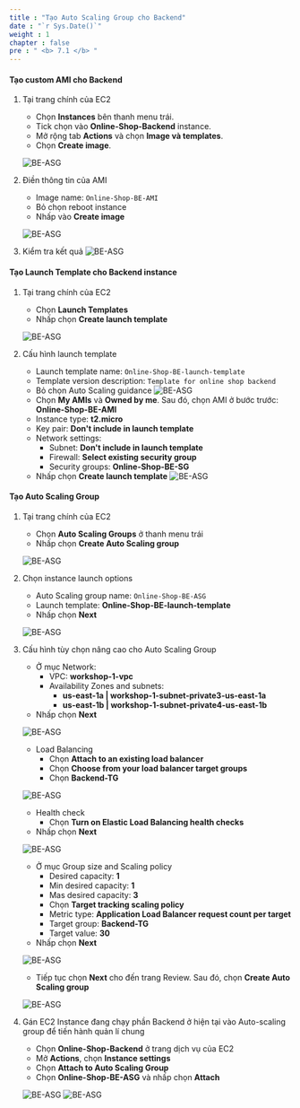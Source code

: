 ```yaml
---
title : "Tạo Auto Scaling Group cho Backend"
date : "`r Sys.Date()`"
weight : 1
chapter : false
pre : " <b> 7.1 </b> "
---
```


#### Tạo custom AMI cho Backend
1. Tại trang chính của EC2
    + Chọn **Instances** bên thanh menu trái.
    + Tick chọn vào **Online-Shop-Backend** instance.
    + Mở rộng tab **Actions** và chọn **Image và templates**.
    + Chọn **Create image**.

    ![BE-ASG](/images/7-test/7.1-asgbe/001-asg-be.png?width=90pc)

2. Điền thông tin của AMI
    + Image name: ```Online-Shop-BE-AMI```
    + Bỏ chọn reboot instance
    + Nhấp vào **Create image**

    ![BE-ASG](/images/7-test/7.1-asgbe/002-asg-be.png?width=90pc)

3. Kiểm tra kết quả
    ![BE-ASG](/images/7-test/7.1-asgbe/003-asg-be.png?width=90pc)

#### Tạo Launch Template cho Backend instance
1. Tại trang chính của EC2
    + Chọn **Launch Templates**
    + Nhấp chọn **Create launch template**

    ![BE-ASG](/images/7-test/7.1-asgbe/004-asg-be.png?width=90pc)

2. Cấu hình launch template
    + Launch template name: ```Online-Shop-BE-launch-template```
    + Template version description: ```Template for online shop backend```
    + Bỏ chọn Auto Scaling guidance
    ![BE-ASG](/images/7-test/7.1-asgbe/005-asg-be.png?width=90pc)
    + Chọn **My AMIs** và **Owned by me**. Sau đó, chọn AMI ở bước trước: **Online-Shop-BE-AMI**
    + Instance type: **t2.micro**
    + Key pair: **Don't include in launch template**
    + Network settings:
      + Subnet: **Don't include in launch template**
      + Firewall: **Select existing security group**
      + Security groups: **Online-Shop-BE-SG**
    + Nhấp chọn **Create launch template**
    ![BE-ASG](/images/7-test/7.1-asgbe/006-asg-be.png?width=90pc)

#### Tạo Auto Scaling Group
1. Tại trang chính của EC2
    + Chọn **Auto Scaling Groups** ở thanh menu trái
    + Nhấp chọn **Create Auto Scaling group**

    ![BE-ASG](/images/7-test/7.1-asgbe/007-asg-be.png?width=90pc)

2. Chọn instance launch options
    + Auto Scaling group name: ```Online-Shop-BE-ASG```
    + Launch template: **Online-Shop-BE-launch-template**
    + Nhấp chọn **Next**

    ![BE-ASG](/images/7-test/7.1-asgbe/008-asg-be.png?width=90pc)

3. Cấu hình tùy chọn nâng cao cho Auto Scaling Group
   + Ở mục Network:
      + VPC: **workshop-1-vpc**
      + Availability Zones and subnets:
        + **us-east-1a | workshop-1-subnet-private3-us-east-1a**
        + **us-east-1b | workshop-1-subnet-private4-us-east-1b**
    + Nhấp chọn **Next**
    
    ![BE-ASG](/images/7-test/7.1-asgbe/009-asg-be.png?width=90pc)
    + Load Balancing
      + Chọn **Attach to an existing load balancer**
      + Chọn **Choose from your load balancer target groups**
      + Chọn **Backend-TG**
      
    ![BE-ASG](/images/7-test/7.1-asgbe/010-asg-be.png?width=90pc)
    + Health check
      + Chọn **Turn on Elastic Load Balancing health checks**
    + Nhấp chọn **Next**
    
    ![BE-ASG](/images/7-test/7.1-asgbe/011-asg-be.png?width=90pc)

    + Ở mục Group size and Scaling policy
      + Desired capacity: **1**
      + Min desired capacity: **1**
      + Mas desired capacity: **3**
      + Chọn **Target tracking scaling policy**
      + Metric type: **Application Load Balancer request count per target**
      + Target group: **Backend-TG**
      + Target value: **30**
    + Nhấp chọn **Next**
    
    ![BE-ASG](/images/7-test/7.1-asgbe/012-asg-be.png?width=90pc)
    + Tiếp tục chọn **Next** cho đến trang Review. Sau đó, chọn **Create Auto Scaling group**
    
    ![BE-ASG](/images/7-test/7.1-asgbe/013-asg-be.png?width=90pc)

4. Gán EC2 Instance đang chạy phần Backend ở hiện tại vào Auto-scaling group để tiến hành quản lí chung
    + Chọn **Online-Shop-Backend** ở trang dịch vụ của EC2
    + Mở **Actions**, chọn **Instance settings**
    + Chọn **Attach to Auto Scaling Group**
    + Chọn **Online-Shop-BE-ASG** và nhấp chọn **Attach**

    ![BE-ASG](/images/7-test/7.1-asgbe/014-asg-be.png?width=90pc)
    ![BE-ASG](/images/7-test/7.1-asgbe/015-asg-be.png?width=90pc)